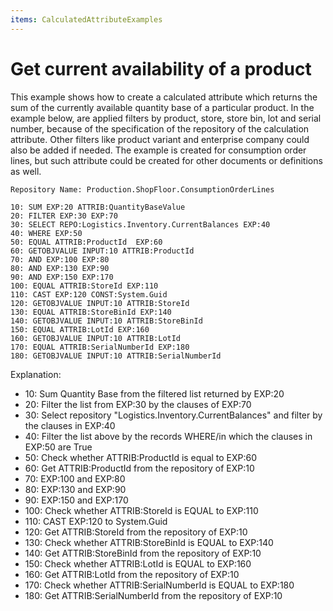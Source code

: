 ```yaml
---
items: CalculatedAttributeExamples
---
```


# Get current availability of a product

This example shows how to create a calculated attribute which returns the sum of the currently available quantity base of a particular product. In the example below, are applied filters by product, store, store bin, lot and serial number, because of the specification of the repository of the calculation attribute. Other filters like product variant and enterprise company could also be added if needed. The example is created for consumption order lines, but such attribute could be created for other documents or definitions as well. 

```
Repository Name: Production.ShopFloor.ConsumptionOrderLines
```


```
10: SUM EXP:20 ATTRIB:QuantityBaseValue 
20: FILTER EXP:30 EXP:70 
30: SELECT REPO:Logistics.Inventory.CurrentBalances EXP:40 
40: WHERE EXP:50 
50: EQUAL ATTRIB:ProductId  EXP:60 
60: GETOBJVALUE INPUT:10 ATTRIB:ProductId 
70: AND EXP:100 EXP:80 
80: AND EXP:130 EXP:90 
90: AND EXP:150 EXP:170 
100: EQUAL ATTRIB:StoreId EXP:110 
110: CAST EXP:120 CONST:System.Guid 
120: GETOBJVALUE INPUT:10 ATTRIB:StoreId 
130: EQUAL ATTRIB:StoreBinId EXP:140 
140: GETOBJVALUE INPUT:10 ATTRIB:StoreBinId 
150: EQUAL ATTRIB:LotId EXP:160 
160: GETOBJVALUE INPUT:10 ATTRIB:LotId 
170: EQUAL ATTRIB:SerialNumberId EXP:180 
180: GETOBJVALUE INPUT:10 ATTRIB:SerialNumberId 
```


Explanation:

- 10: Sum Quantity Base from the filtered list returned by EXP:20
- 20: Filter the list from EXP:30 by the clauses of EXP:70 
- 30: Select repository "Logistics.Inventory.CurrentBalances" and filter by the clauses in EXP:40 
- 40: Filter the list above by the records WHERE/in which the clauses in EXP:50 are True
- 50: Check whether ATTRIB:ProductId is equal to EXP:60 
- 60: Get ATTRIB:ProductId from the repository of EXP:10
- 70: EXP:100 and EXP:80 
- 80: EXP:130 and EXP:90 
- 90: EXP:150 and EXP:170 
- 100: Check whether ATTRIB:StoreId is EQUAL to EXP:110 
- 110: CAST EXP:120  to System.Guid 
- 120: Get ATTRIB:StoreId from the repository of EXP:10
- 130: Check whether ATTRIB:StoreBinId is EQUAL to EXP:140
- 140: Get ATTRIB:StoreBinId from the repository of EXP:10
- 150: Check whether ATTRIB:LotId is EQUAL to EXP:160 
- 160: Get ATTRIB:LotId from the repository of EXP:10
- 170: Check whether ATTRIB:SerialNumberId is EQUAL to EXP:180 
- 180: Get ATTRIB:SerialNumberId from the repository of EXP:10

